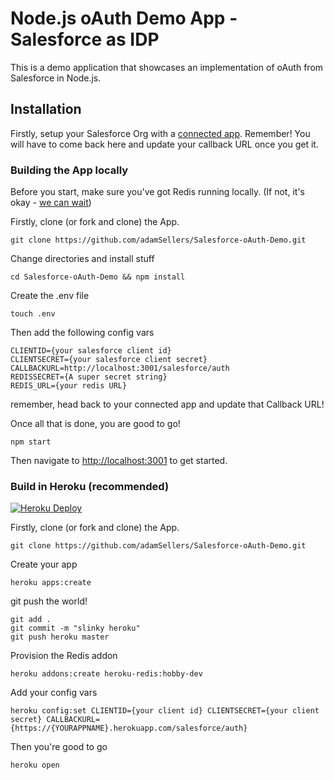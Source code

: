 # Node.js oAuth Demo App - Salesforce as IDP
This is a demo application that showcases an implementation of oAuth from Salesforce in Node.js. 

## Installation
Firstly, setup your Salesforce Org with a [connected app](https://trailhead.salesforce.com/en/projects/workshop-electric-imp/steps/connected-app-setup). Remember! You will have to come back here and update your callback URL once you get it. 

### Building the App locally
Before you start, make sure you've got Redis running locally. (If not, it's okay - [we can wait](https://redis.io/topics/quickstart))

Firstly, clone (or fork and clone) the App.
````
git clone https://github.com/adamSellers/Salesforce-oAuth-Demo.git
````
Change directories and install stuff
````
cd Salesforce-oAuth-Demo && npm install
````
Create the .env file
````
touch .env
````
Then add the following config vars
````
CLIENTID={your salesforce client id}
CLIENTSECRET={your salesforce client secret}
CALLBACKURL=http://localhost:3001/salesforce/auth
REDISSECRET={A super secret string}
REDIS_URL={your redis URL}
````
remember, head back to your connected app and update that Callback URL!

Once all that is done, you are good to go!
````
npm start
````
Then navigate to [http://localhost:3001](http://localhost:3001) to get started.

### Build in Heroku (recommended)

[![Heroku Deploy](https://www.herokucdn.com/deploy/button.svg)](https://heroku.com/deploy?template=https://github.com/adamSellers/Salesforce-oAuth-Demo) 

Firstly, clone (or fork and clone) the App.
````
git clone https://github.com/adamSellers/Salesforce-oAuth-Demo.git
````
Create your app
````
heroku apps:create
````
git push the world!
````
git add .
git commit -m "slinky heroku"
git push heroku master
````
Provision the Redis addon
````
heroku addons:create heroku-redis:hobby-dev
````

Add your config vars
````
heroku config:set CLIENTID={your client id} CLIENTSECRET={your client secret} CALLBACKURL={https://{YOURAPPNAME}.herokuapp.com/salesforce/auth}
````
Then you're good to go
````
heroku open
````
